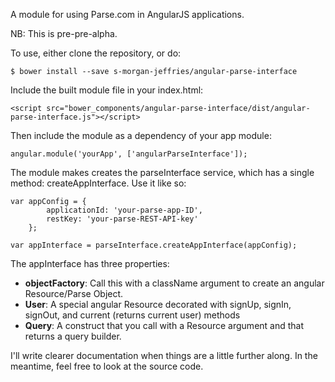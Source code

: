 A module for using Parse.com in AngularJS applications.

NB: This is pre-pre-alpha.

To use, either clone the repository, or do:

<pre><code>$ bower install --save s-morgan-jeffries/angular-parse-interface</code></pre>

Include the built module file in your index.html:

<pre><code>&lt;script src="bower_components/angular-parse-interface/dist/angular-parse-interface.js"&gt;&lt;/script&gt;</code></pre>

Then include the module as a dependency of your app module:

<pre><code>angular.module('yourApp', ['angularParseInterface']);</code></pre>

The module makes creates the parseInterface service, which has a single method: createAppInterface. Use it like so:

<pre><code>var appConfig = {
        applicationId: 'your-parse-app-ID',
        restKey: 'your-parse-REST-API-key'
    };
    
var appInterface = parseInterface.createAppInterface(appConfig);
</code></pre>

The appInterface has three properties:
<ul>
<li><strong>objectFactory</strong>: Call this with a className argument to create an angular Resource/Parse Object.</li>
<li><strong>User</strong>: A special angular Resource decorated with signUp, signIn, signOut, and current (returns current user) methods</li>
<li><strong>Query</strong>: A construct that you call with a Resource argument and that returns a query builder.</li>
</ul>

I'll write clearer documentation when things are a little further along. In the meantime, feel free to look at the source code.
